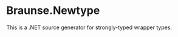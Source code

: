 Braunse.Newtype
===============

This is a .NET source generator for strongly-typed wrapper types.


